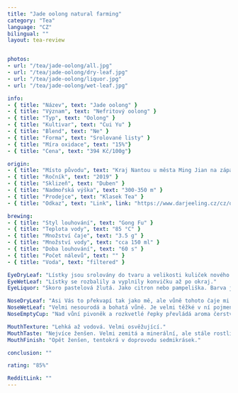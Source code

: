 ```yaml
---
title: "Jade oolong natural farming"
category: "Tea"
language: "CZ"
bilingual: ""
layout: tea-review


photos:
- url: "/tea/jade-oolong/all.jpg"
- url: "/tea/jade-oolong/dry-leaf.jpg"
- url: "/tea/jade-oolong/liquor.jpg"
- url: "/tea/jade-oolong/wet-leaf.jpg"

info:
- { title: "Název", text: "Jade oolong" }
- { title: "Význam", text: "Nefritový oolong" }
- { title: "Typ", text: "Oolong" }
- { title: "Kultivar", text: "Cui Yu" }
- { title: "Blend", text: "Ne" }
- { title: "Forma", text: "Srolované listy" }
- { title: "Míra oxidace", text: "15%"}
- { title: "Cena", text: "394 Kč/100g"}

origin:
- { title: "Místo původu", text: "Kraj Nantou u města Ming Jian na západě Taiwanu" }
- { title: "Ročník", text: "2019" }
- { title: "Sklizeň", text: "Duben" }
- { title: "Nadmořská výška", text: "300-350 m" }
- { title: "Prodejce", text: "Klasek Tea" }
- { title: "Odkaz", text: "Link", link: "https://www.darjeeling.cz/cz/oolong/jade-oolong-natural-farming-910" }

brewing:
- { title: "Styl louhování", text: "Gong Fu" }
- { title: "Teplota vody", text: "85 °C" }
- { title: "Množství čaje", text: "3.5 g" }
- { title: "Množství vody", text: "cca 150 ml" }
- { title: "Doba louhování", text: "60 s" }
- { title: "Počet nálevů", text: "" }
- { title: "Voda", text: "filtered" }

EyeDryLeaf: "Lístky jsou srolovány do tvaru a velikosti kuliček nového koření. Většina jejich povrchu je tmavá močálově zelená se světle zelenými flíčky. Občas z kuliček trčí kousek světle hnědého řapíku. Vakuování způsobilo zvrásnění. Kuličky skoro vypadají jako uhnětené."
EyeWetLeaf: "Lístky se rozbalily a vyplnily konvičku až po okraj."
EyeLiquor: "Skoro pastelová žlutá. Jako citron nebo pampeliška. Barva je ale velmi světlá až vybledlá."

NoseDryLeaf: "Asi Vás to překvapí tak jako mě, ale vůně tohoto čaje mi nejvíc připomínala cornflaky a rýžové chlebíčky doprovázené vůní pivoňky nebo podbělu. Příjemná nasládlá vůně."
NoseWetLeaf: "Velmi nesourodá a bohatá vůně. Je velmi těžké v ní pojmenovat něco konkrétního. Nejblíže bych to přirovnal k pozdně letní procházce po louce, kde schne seno. Také je přítomna vůně čerstvého bílého pečiva. Tóny podbělu a pivoňky se také zvýraznily."
NoseEmptyCup: "Nad vůní pivoněk a rozkvetlé řepky převládá aroma čerstvě rozkrojené dýně."

MouthTexture: "Lehká až vodová. Velmi osvěžující."
MouthTaste: "Nejvíce ženšen. Velmi zemitá a minerální, ale stále rostlinná chuť. Také umami a stopy kopru. Velmi plná chuť."
MouthFinish: "Opět ženšen, tentokrá v doprovodu sedmikrásek."

conclusion: ""

rating: "85%"

RedditLink: ""
---
```


